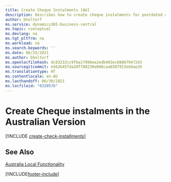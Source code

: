```yaml
---
title: Create Cheque Instalments [AU]
description: Describes how to create cheque instalments for postdated cheques, define the number of instalments that a payment will be divided into, the percentage of interest and the period in which the cheques will be created in the Australian version.
author: bholtorf
ms.service: dynamics365-business-central
ms.topic: conceptual
ms.devlang: na
ms.tgt_pltfrm: na
ms.workload: na
ms.search.keywords: ''
ms.date: 06/25/2021
ms.author: bholtorf
ms.openlocfilehash: dc83232cc9fba17996ee2edb403ec88867947243
ms.sourcegitcommit: e562b45fda20ff88230e086caa6587913eddae26
ms.translationtype: HT
ms.contentlocale: en-AU
ms.lasthandoff: 06/30/2021
ms.locfileid: "6320576"
---
```

# <a name="create-check-installments-in-the-australian-version"></a>Create Cheque instalments in the Australian Version

[!INCLUDE [create-check-installments](../includes/AUNZ/create-check-installments.md)]

## <a name="see-also"></a>See Also

[Australia Local Functionality](australia-local-functionality.md)


[!INCLUDE[footer-include](../../includes/footer-banner.md)]
